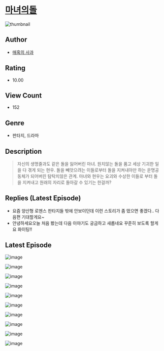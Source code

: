 # [마녀의돌](https://comic.naver.com/bestChallenge/list?titleId=810454)
![thumbnail](https://image-comic.pstatic.net/user_contents_data/challenge_comic/2023/05/23/246309/upload_4121977163944900402_480x623.jpeg)

## Author
- [매혹의 사과](https://comic.naver.com/artistTitle?id=246309)

## Rating
- 10.00

## View Count
- 152

## Genre
- 판타지, 드라마

## Description
> 자신의 생명줄과도 같은 돌을 잃어버린 마녀. 원치않는 돌을 품고 세상 기괴한 일을 다 겪게 되는 현우. 돌을 빼앗으려는 이들로부터 돌을 지켜내야만 하는 운명공동체가 되어버린 탐탁치않은 관계. 마녀와 현우는 요괴와 수상한 이들로 부터 돌을 지켜내고 원래의 자리로 돌아갈 수 있기는 한걸까?

## Replies (Latest Episode)
- 요즘 양산형 로멘스 판타지들 밖에 안보이던데 이런 스토리가 좀 떴으면 좋겠다.. 다음편 기대할게요~
- 안녕하세요오늘 처음 봤는데 다음 이야기도 궁금하고 새롭네요 꾸준히 보도록 할게요 화이팅!!

## Latest Episode
![image](https://image-comic.pstatic.net/user_contents_data/challenge_comic/2023/05/23/246309/upload_7292234027903431012.jpeg)

![image](https://image-comic.pstatic.net/user_contents_data/challenge_comic/2023/05/23/246309/upload_3618468819924039219.jpeg)

![image](https://image-comic.pstatic.net/user_contents_data/challenge_comic/2023/05/23/246309/upload_3689070848770598456.jpeg)

![image](https://image-comic.pstatic.net/user_contents_data/challenge_comic/2023/05/23/246309/upload_7221580509425788473.jpeg)

![image](https://image-comic.pstatic.net/user_contents_data/challenge_comic/2023/05/23/246309/upload_3978706190261629232.jpeg)

![image](https://image-comic.pstatic.net/user_contents_data/challenge_comic/2023/05/23/246309/upload_7147267812710626405.jpeg)

![image](https://image-comic.pstatic.net/user_contents_data/challenge_comic/2023/05/23/246309/upload_3760895346430272868.jpeg)

![image](https://image-comic.pstatic.net/user_contents_data/challenge_comic/2023/05/23/246309/upload_7306018788995118384.jpeg)

![image](https://image-comic.pstatic.net/user_contents_data/challenge_comic/2023/05/23/246309/upload_7363727563151455792.jpeg)

![image](https://image-comic.pstatic.net/user_contents_data/challenge_comic/2023/05/23/246309/upload_7377852099905140578.jpeg)
